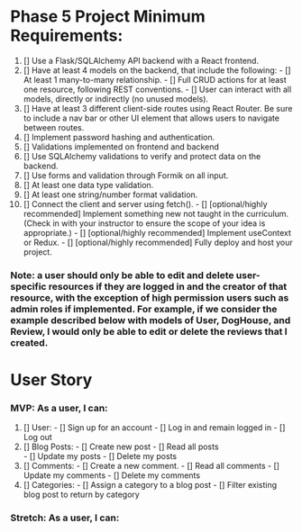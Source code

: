 # Phase 5 Project Minimum Requirements:

01. [] Use a Flask/SQLAlchemy API backend with a React frontend.
02. [] Have at least 4 models on the backend, that include the following:
        - [] At least 1 many-to-many relationship.
        - [] Full CRUD actions for at least one resource, following REST conventions.
        - [] User can interact with all models, directly or indirectly (no unused models).
03. [] Have at least 3 different client-side routes using React Router. Be sure to include a nav bar or other UI element that allows users to navigate between routes.
04. [] Implement password hashing and authentication.
05. [] Validations implemented on frontend and backend
06. [] Use SQLAlchemy validations to verify and protect data on the backend.
07. [] Use forms and validation through Formik on all input.
08. [] At least one data type validation.
09. [] At least one string/number format validation.
10. [] Connect the client and server using fetch().
        - [] [optional/highly recommended] Implement something new not taught in the curriculum. (Check in with your instructor to ensure the scope of your idea is appropriate.)
        - [] [optional/highly recommended] Implement useContext or Redux.
        - [] [optional/highly recommended] Fully deploy and host your project.

### Note: a user should only be able to edit and delete user-specific resources if they are logged in and the creator of that resource, with the exception of high permission users such as admin roles if implemented. For example, if we consider the example described below with models of User, DogHouse, and Review, I would only be able to edit or delete the reviews that I created.

# User Story

### MVP: As a user, I can:


01. [] User:
        - [] Sign up for an account 
        - [] Log in and remain logged in
        - [] Log out
05. [] Blog Posts: 
        - [] Create new post
        - [] Read all posts  
        - [] Update my posts
        - [] Delete my posts
06. [] Comments: 
        - [] Create a new comment. 
        - [] Read all comments
        - [] Update my comments
        - [] Delete my comments
07. [] Categories:
        - [] Assign a category to a blog post
        - [] Filter existing blog post to return by category


### Stretch: As a user, I can:

<!-- 01. [] View dog houses on a map -->
<!-- 02. [] Search dog houses based on their distance from my location, -->
<!-- 03. [] Filter dog houses based on their average rating. -->
